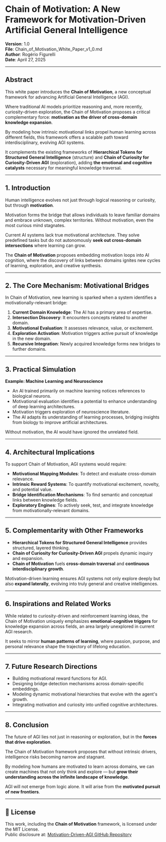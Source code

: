 # Chain of Motivation: A New Framework for Motivation-Driven Artificial General Intelligence

**Version**: 1.0  
**File**: Chain_of_Motivation_White_Paper_v1_0.md  
**Author**: Rogério Figurelli  
**Date**: April 27, 2025

---

## Abstract

This white paper introduces the **Chain of Motivation**, a new conceptual framework for advancing Artificial General Intelligence (AGI).

Where traditional AI models prioritize reasoning and, more recently, curiosity-driven exploration, the Chain of Motivation proposes a critical complementary force: **motivation as the driver of cross-domain knowledge expansion**.

By modeling how intrinsic motivational links propel human learning across different fields, this framework offers a scalable path toward interdisciplinary, evolving AGI systems.

It complements the existing frameworks of **Hierarchical Tokens for Structured General Intelligence** (structure) and **Chain of Curiosity for Curiosity-Driven AGI** (exploration), adding **the emotional and cognitive catalysts** necessary for meaningful knowledge traversal.

---

## 1. Introduction

Human intelligence evolves not just through logical reasoning or curiosity, but through **motivation**. 

Motivation forms the bridge that allows individuals to leave familiar domains and embrace unknown, complex territories. Without motivation, even the most curious mind stagnates.

Current AI systems lack true motivational architecture. They solve predefined tasks but do not autonomously **seek out cross-domain intersections** where learning can grow.

The **Chain of Motivation** proposes embedding motivation loops into AI cognition, where the discovery of links between domains ignites new cycles of learning, exploration, and creative synthesis.

---

## 2. The Core Mechanism: Motivational Bridges

In Chain of Motivation, new learning is sparked when a system identifies a motivationally-relevant bridge:

1. **Current Domain Knowledge**: The AI has a primary area of expertise.
2. **Intersection Discovery**: It encounters concepts related to another domain.
3. **Motivational Evaluation**: It assesses relevance, value, or excitement.
4. **Exploration Activation**: Motivation triggers active pursuit of knowledge in the new domain.
5. **Recursive Integration**: Newly acquired knowledge forms new bridges to further domains.

---

## 3. Practical Simulation

**Example: Machine Learning and Neuroscience**

- An AI trained primarily on machine learning notices references to biological neurons.
- Motivational evaluation identifies a potential to enhance understanding of deep learning architectures.
- Motivation triggers exploration of neuroscience literature.
- The AI adapts its understanding of learning processes, bridging insights from biology to improve artificial architectures.

Without motivation, the AI would have ignored the unrelated field.

---

## 4. Architectural Implications

To support Chain of Motivation, AGI systems would require:

- **Motivational Mapping Modules**: To detect and evaluate cross-domain relevance.
- **Intrinsic Reward Systems**: To quantify motivational excitement, novelty, and potential value.
- **Bridge Identification Mechanisms**: To find semantic and conceptual links between knowledge fields.
- **Exploratory Engines**: To actively seek, test, and integrate knowledge from motivationally-relevant domains.

---

## 5. Complementarity with Other Frameworks

- **Hierarchical Tokens for Structured General Intelligence** provides structured, layered thinking.
- **Chain of Curiosity for Curiosity-Driven AGI** propels dynamic inquiry and expansion.
- **Chain of Motivation** fuels **cross-domain traversal** and **continuous interdisciplinary growth**.

Motivation-driven learning ensures AGI systems not only explore deeply but also **expand laterally**, evolving into truly general and creative intelligences.

---

## 6. Inspirations and Related Works

While related to curiosity-driven and reinforcement learning ideas, the Chain of Motivation uniquely emphasizes **emotional-cognitive triggers** for knowledge expansion across fields, an area largely unexplored in current AGI research.

It seeks to mirror **human patterns of learning**, where passion, purpose, and personal relevance shape the trajectory of lifelong education.

---

## 7. Future Research Directions

- Building motivational reward functions for AGI.
- Designing bridge detection mechanisms across domain-specific embeddings.
- Modeling dynamic motivational hierarchies that evolve with the agent's growth.
- Integrating motivation and curiosity into unified cognitive architectures.

---

## 8. Conclusion

The future of AGI lies not just in reasoning or exploration, but in the **forces that drive exploration**.

The Chain of Motivation framework proposes that without intrinsic drivers, intelligence risks becoming narrow and stagnant.

By modeling how humans are motivated to learn across domains, we can create machines that not only think and explore — but **grow their understanding across the infinite landscape of knowledge**.

AGI will not emerge from logic alone. It will arise from the **motivated pursuit of new frontiers**.

---

## 📜 License

This work, including the **Chain of Motivation** framework, is licensed under the MIT License.  
Public disclosure at: [Motivation-Driven-AGI GitHub Repository](https://github.com/rfigurelli/Motivation-Driven-AGI/)
